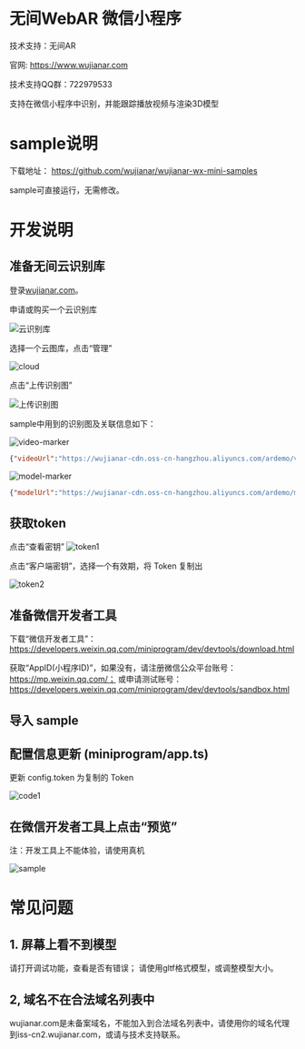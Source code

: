 # 无间WebAR 微信小程序

技术支持：无间AR

官网: https://www.wujianar.com

技术支持QQ群：722979533

支持在微信小程序中识别，并能跟踪播放视频与渲染3D模型


# sample说明

下载地址： https://github.com/wujianar/wujianar-wx-mini-samples

sample可直接运行，无需修改。

# 开发说明

## 准备无间云识别库

登录[wujianar.com](https://www.wujianar.com)。

申请或购买一个云识别库

![云识别库](images/3.png)

选择一个云图库，点击“管理”

![cloud](images/4.png)

点击“上传识别图”

![上传识别图](images/6.png)

sample中用到的识别图及关联信息如下：

![video-marker](images/video.jpg)

```json
{"videoUrl":"https://wujianar-cdn.oss-cn-hangzhou.aliyuncs.com/ardemo/videos/2.mp4"}
```

![model-marker](images/model.jpg)

```json
{"modelUrl":"https://wujianar-cdn.oss-cn-hangzhou.aliyuncs.com/ardemo/models/kl.gltf","scale":0.07}
```

## 获取token

点击“查看密钥”
![token1](images/5.png)

点击“客户端密钥”，选择一个有效期，将 Token 复制出

![token2](images/2.png)

## 准备微信开发者工具

下载“微信开发者工具”：https://developers.weixin.qq.com/miniprogram/dev/devtools/download.html

获取“AppID(小程序ID)”，如果没有，请注册微信公众平台账号：https://mp.weixin.qq.com/；
或申请测试账号：https://developers.weixin.qq.com/miniprogram/dev/devtools/sandbox.html

## 导入 sample


## 配置信息更新 (miniprogram/app.ts)

更新 config.token 为复制的 Token

![code1](images/1.png)

## 在微信开发者工具上点击“预览”

注：开发工具上不能体验，请使用真机

![sample](images/sample.png)



# 常见问题

## 1. 屏幕上看不到模型

请打开调试功能，查看是否有错误；
请使用gltf格式模型，或调整模型大小。

## 2, 域名不在合法域名列表中

wujianar.com是未备案域名，不能加入到合法域名列表中，请使用你的域名代理到iss-cn2.wujianar.com，或请与技术支持联系。